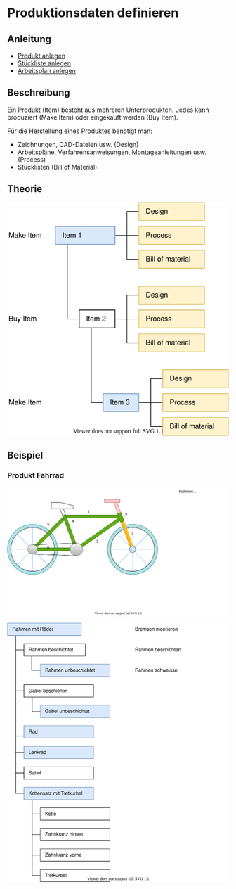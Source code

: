 # Produktionsdaten definieren
## Anleitung
- [Produkt anlegen](Produkt%20anlegen)
- [Stückliste anlegen](St%C3%BCckliste%20anlegen)
- [Arbeitsplan anlegen](Arbeitsplan%20anlegen)

## Beschreibung
Ein Produkt (Item) besteht aus mehreren Unterprodukten. Jedes kann produziert (Make Item) oder eingekauft werden (Buy Item).

Für die Herstellung eines Produktes benötigt man:
- Zeichnungen, CAD-Dateien usw. (Design)
- Arbeitspläne, Verfahrensanweisungen, Montageanleitungen usw. (Process)
- Stücklisten (Bill of Material)

## Theorie
![Item Structure](Item%20Structure.svg)

## Beispiel
### Produkt Fahrrad
![Fahrrad](Beispiel%20Produkt%20Fahrrad.svg)

![Fahrrad](Item%20Structure%20Beispiel%20Produkt%20Fahrrad.svg)



